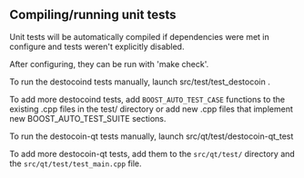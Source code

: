Compiling/running unit tests
------------------------------------

Unit tests will be automatically compiled if dependencies were met in configure
and tests weren't explicitly disabled.

After configuring, they can be run with 'make check'.

To run the destocoind tests manually, launch src/test/test_destocoin .

To add more destocoind tests, add `BOOST_AUTO_TEST_CASE` functions to the existing
.cpp files in the test/ directory or add new .cpp files that
implement new BOOST_AUTO_TEST_SUITE sections.

To run the destocoin-qt tests manually, launch src/qt/test/destocoin-qt_test

To add more destocoin-qt tests, add them to the `src/qt/test/` directory and
the `src/qt/test/test_main.cpp` file.
